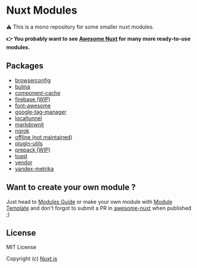 # Nuxt Modules

⚠️ This is a mono repository for some smaller nuxt modules.

**👉 You probably want to see [Awesome Nuxt](https://github.com/nuxt-community/awesome-nuxt#modules) for many more ready-to-use modules.**

## Packages

- [browserconfig](packages/browserconfig)
- [bulma](packages/bulma)
- [component-cache](packages/component-cache)
- [firebase (WIP)](packages/firebase)
- [font-awesome](packages/font-awesome)
- [google-tag-manager](packages/google-tag-manager)
- [localtunnel](packages/localtunnel)
- [markdownit](packages/markdownit)
- [ngrok](packages/ngrok)
- [offline (not maintained)](packages/offline)
- [plugin-utils](packages/plugin-utils)
- [prepack (WIP)](packages/prepack)
- [toast](packages/toast)
- [vendor](packages/vendor)
- [yandex-metrika](packages/yandex-metrika)

## Want to create your own module ?

Just head to [Modules Guide](https://nuxtjs.org/guide/modules) or make your own module with [Module Template](https://github.com/nuxt-community/module-template) and don't forgot to submit a PR in [awesome-nuxt](https://github.com/nuxt-community/awesome-nuxt) when published ;)

## License

MIT License

Copyright (c) [Nuxt.js](https://nuxtjs.org)
